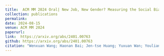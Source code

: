 ```yaml
---
title:  ACM MM 2024 Oral| New Job, New Gender? Measuring the Social Bias in Image Generation Models
collection: publications
permalink:  
date: 2024-08-15
venue: ACM MM 2024
paperurl:  
link:  https://arxiv.org/abs/2401.00763
github: https://arxiv.org/abs/2401.00763
citation: "Wenxuan Wang; Haonan Bai; Jen-tse Huang; Yuxuan Wan; Youliang Yuan; Haoyi Qiu; Nanyun Peng; Michael R Lyu <br><i>MM 2024 (Oral)</i>"
---
```

